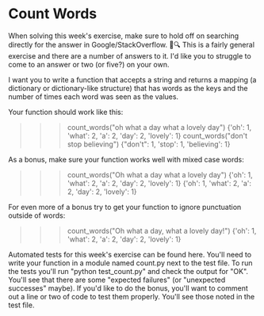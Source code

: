 # Count Words

When solving this week's exercise, make sure to hold off on searching directly for the answer in Google/StackOverflow. 🚫🔍 This is a fairly general exercise and there are a number of answers to it. I'd like you to struggle to come to an answer or two (or five?) on your own.

I want you to write a function that accepts a string and returns a mapping (a dictionary or dictionary-like structure) that has words as the keys and the number of times each word was seen as the values.

Your function should work like this:
>>> count_words("oh what a day what a lovely day")
{'oh': 1, 'what': 2, 'a': 2, 'day': 2, 'lovely': 1}
>>> count_words("don't stop believing")
{"don't": 1, 'stop': 1, 'believing': 1}

As a bonus, make sure your function works well with mixed case words:
>>> count_words("Oh what a day what a lovely day")
{'oh': 1, 'what': 2, 'a': 2, 'day': 2, 'lovely': 1}
{'oh': 1, 'what': 2, 'a': 2, 'day': 2, 'lovely': 1}

For even more of a bonus try to get your function to ignore punctuation outside of words:
>>> count_words("Oh what a day, what a lovely day!")
{'oh': 1, 'what': 2, 'a': 2, 'day': 2, 'lovely': 1}


Automated tests for this week's exercise can be found here. You'll need to write your function in a module named count.py next to the test file. To run the tests you'll run "python test_count.py" and check the output for "OK". You'll see that there are some "expected failures" (or "unexpected successes" maybe). If you'd like to do the bonus, you'll want to comment out a line or two of code to test them properly. You'll see those noted in the test file.